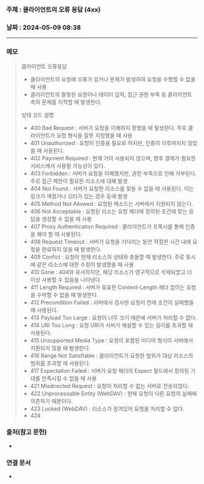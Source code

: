 ### 주제 : 클라이언트의 오류 응답 (4xx)

### 날짜 : 2024-05-09 08:38
----
### 메모
> 클라이언트 오류응답
> 	- 클라이언트의 요청에 오류가 있거나 문제가 발생하여 요청을 수행할 수 없을 때 사용
> 	- 클라이언트의 잘못된 요청이나 데이터 입력, 접근 권한 부족 등 클라이언트 측의 문제를 지적할 때 발생한다.
> 
> 상태 코드 설명
> 	- 400 Bad Request : 서버가 요청을 이해하지 못했을 때 발생한다. 주로 클라이언트가 요청 형식을 잘못 지정했을 때 사용
> 	- 401 Unauthorized : 요청이 인증을 필요로 하지만, 인증이 이루어지지 않았을 때 사용된다.
> 	- 402 Payment Required : 현재 거의 사용되지 않으며, 향후 결제가 필요한 서비스에서 사용될 가능성이 있다.
> 	- 403 Forbidden : 서버가 요청을 이해했지만, 권한 부족으로 인해 거부된다. 주로 접근 제한이 필요한 리소스에 대해 발생
> 	- 404 Not Found : 서버가 요청한 리소스를 찾을 수 없을 때 사용된다. 이는 링크가 깨졌거나 오타가 있는 경우 등에 발생
> 	- 405 Method Not Allowed : 요청된 메소드는 서버에서 지원되지 않는다. 
> 	- 406 Not Acceptable : 요청된 리소는 요청 헤더에 정의된 조건에 맞는 응답을 생성할 수 없을 때 사용
> 	- 407 Proxy Authentication Required : 클라이언트가 프록시를 통해 인증을 해야 할 때 사용된다.
> 	- 408 Request Timeout : 서버가 요청을 기다리는 동안 적절한 시간 내에 요청을 완료하지 않을 때 발생한다.
> 	- 409 Confict : 요청이 현재 리소스의 상태와 충돌할 때 발생한다. 주로 동시에 같은 리소스에 대한 수정이 발생했을 때 사용
> 	- 410 Gone : 404와 유사하지만, 해당 리소스가 영구적으로 삭제되었고 더 이상 사용할 수 없음을 나타낸다.
> 	- 411 Length Required : 서버가 유효한 Content-Length 헤더 없이는 요청을 수락할 수 없을 때 발생한다.
> 	- 412 Precondition Failed : 서버에서 검사한 요청이 전제 조건이 실패했을 때 사용된다.
> 	- 413 Payload Too Large : 요청이 너무 크기 때문에 서버가 처리할 수 없다.
> 	- 414 URI Too Long : 요청 URI가 서버가 해설할 수 있는 길이를 초과할 때 사용된다.
> 	- 415 Unsupported Media Type : 요청이 포함된 미디어 형식이 서버에서 지원되지 않을 때 발생한다.
> 	- 416 Range Not Satisflable : 클라이언트가 요청한 범위가 대상 리소스의 범위를 초과할 때 사용된다.
> 	- 417 Expectation Failed : 서버가 요청 헤더의 Expect 필드에서 정의된 기대를 만족시킬 수 없을 때 사용
> 	- 421 Misdirected Request : 요청이 처리할 수 없는 서버로 전송되었다.
> 	- 422  Unprocessable Entity (WebDAV) : 현재 요청이 다른 요청의 실패에 의존하기 때문이다.
> 	- 423  Locked (WebDAV) : 리소스가 잠겨있어 요청을 처리할 수 없다.
> 	- 424 

### 출처(참고 문헌)
-

### 연결 문서
-
